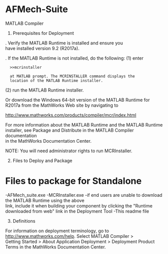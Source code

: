 # AFMech-Suite
MATLAB Compiler

1. Prerequisites for Deployment

. Verify the MATLAB Runtime is installed and ensure you    
  have installed version 9.2 (R2017a).   

. If the MATLAB Runtime is not installed, do the following:
  (1) enter

      >>mcrinstaller

      at MATLAB prompt. The MCRINSTALLER command displays the
      location of the MATLAB Runtime installer.

  (2) run the MATLAB Runtime installer.

Or download the Windows 64-bit version of the MATLAB Runtime for R2017a
from the MathWorks Web site by navigating to

   http://www.mathworks.com/products/compiler/mcr/index.html


For more information about the MATLAB Runtime and the MATLAB Runtime installer, see
Package and Distribute in the MATLAB Compiler documentation  
in the MathWorks Documentation Center.    


NOTE: You will need administrator rights to run MCRInstaller.


2. Files to Deploy and Package

Files to package for Standalone
================================
-AFMech_suite.exe
-MCRInstaller.exe
   -if end users are unable to download the MATLAB Runtime using the above  
    link, include it when building your component by clicking
    the "Runtime downloaded from web" link in the Deployment Tool
-This readme file

3. Definitions

For information on deployment terminology, go to
http://www.mathworks.com/help. Select MATLAB Compiler >   
Getting Started > About Application Deployment >
Deployment Product Terms in the MathWorks Documentation
Center.
